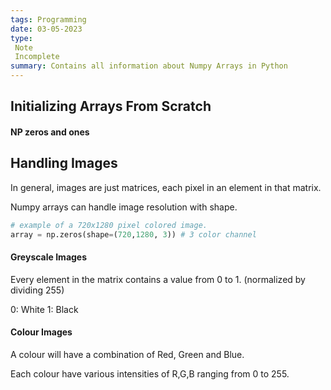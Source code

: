 ```yaml
---
tags: Programming 
date: 03-05-2023
type: 
 Note
 Incomplete
summary: Contains all information about Numpy Arrays in Python
---
```


## Initializing Arrays From Scratch
#### NP zeros and ones


## Handling Images
In general, images are just matrices, each pixel in an element in that matrix.

Numpy arrays can handle image resolution with shape.

```py
# example of a 720x1280 pixel colored image.
array = np.zeros(shape=(720,1280, 3)) # 3 color channel
```

#### Greyscale Images
Every element in the matrix contains a value from 0 to 1. (normalized by dividing 255)

0: White
1: Black

#### Colour Images
A colour will have a combination of Red, Green and Blue.

Each colour have various intensities of R,G,B ranging from 0 to 255.



